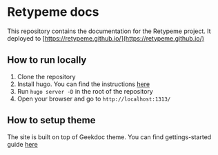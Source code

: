 # Retypeme docs

This repository contains the documentation for the Retypeme project.
It deployed to [https://retypeme.github.io/](https://retypeme.github.io/)

## How to run locally

1. Clone the repository
2. Install hugo. You can find the instructions [here](https://gohugo.io/installation/)
3. Run `hugo server -D` in the root of the repository
4. Open your browser and go to `http://localhost:1313/`

## How to setup theme

The site is built on top of Geekdoc theme. You can find gettings-started guide [here](https://geekdocs.de/usage/getting-started/)